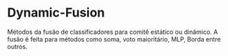 # Dynamic-Fusion
Métodos da fusão de classificadores para comitê estático ou dinâmico. A fusão é feita para métodos como soma, voto maioritário, MLP, Borda entre outros.
